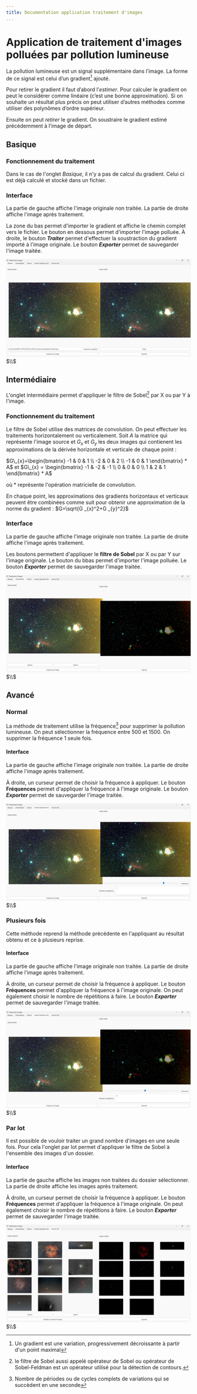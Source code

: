 ```yaml
---
title: Documentation application traitement d'images
...
```


# Application de traitement d'images polluées par pollution lumineuse

La pollution lumineuse est un signal supplémentaire dans l’image. La forme de ce signal est celui d’un gradient[^gradient] ajouté.

Pour retirer le gradient il faut d’abord l’_estimer_. Pour calculer le gradient on peut le considérer comme linéaire (c’est une bonne approximation). Si on souhaite un résultat plus précis on peut utiliser d’autres méthodes comme utiliser des polynômes d’ordre supérieur.

Ensuite on peut _retirer_ le gradient. On soustraire le gradient estimé précédemment à l’image de départ.

## Basique

### Fonctionnement du traitement

Dans le cas de l'onglet _Basique_, il n'y a pas de calcul du gradient. Celui ci est déjà calculé et stocké dans un fichier.

### Interface

La partie de gauche affiche l'image originale non traitée. La partie de droite affiche l'image après traitement.

La zone du bas permet d'importer le gradient et affiche le chemin complet vers le fichier.
Le bouton en dessous permet d'importer l'image polluée.
À droite, le bouton _**Traiter**_ permet d'effectuer la soustraction du gradient importé à l'image originale.
Le bouton _**Exporter**_ permet de sauvegarder l'image traitée.

![Interface basique de l'application](./images/img_1.png "Interface basique")
$\\$

## Intermédiaire

L'onglet intermédiaire permet d'appliquer le filtre de Sobel[^Sobel] par X ou par Y à l'image.

### Fonctionnement du traitement

Le filtre de Sobel utilise des matrices de convolution. On peut effectuer les traitements horizontalement ou verticalement.
Soit $A$ la matrice qui représente l'image source et
$G _{x}$
et $G _{y}$ les deux images qui contienent les approximations de la dérivée horizontale et verticale de chaque point :

$G\_{x}=\begin{bmatrix}
-1 & 0 & 1 \\
-2 & 0 & 2 \\
-1 & 0 & 1
\end{bmatrix}  * A$
et
$G\_{x} = \begin{bmatrix}
-1 & -2 & -1 \\
0 & 0 & 0 \\
1 & 2 & 1
\end{bmatrix} * A$

où \* représente l'opération matricielle de convolution.

En chaque point, les approximations des gradients horizontaux et verticaux peuvent être combinées comme suit pour obtenir une approximation de la norme du gradient :
$G=\sqrt{G _{x}^2+G _{y}^2}$

### Interface

La partie de gauche affiche l'image originale non traitée. La partie de droite affiche l'image après traitement.

Les boutons permettent d'appliquer le **filtre de Sobel** par X ou par Y sur l'image originale.
Le bouton du bbas permet d'importer l'image polluée.
Le bouton _**Exporter**_ permet de sauvegarder l'image traitée.

![Interface intermédiaire de l'application](./images/img_2.png "Interface intermédiaire")
$\\$

## Avancé

### Normal

La méthode de traitement utilise la fréquence[^fréquence] pour supprimer la pollution lumineuse.
On peut sélectionner la fréquence entre 500 et 1500.
On supprimer la fréquence 1 seule fois.

#### Interface

La partie de gauche affiche l'image originale non traitée. La partie de droite affiche l'image après traitement.

À droite, un curseur permet de choisir la fréquence à appliquer. Le bouton **Fréquences** permet d'appliquer la fréquence à l'image originale.
Le bouton _**Exporter**_ permet de sauvegarder l'image traitée.

![Interface avancé de l'application](./images/img_3.png "Interface avancé")
$\\$

### Plusieurs fois

Cette méthode reprend la méthode précédente en l'appliquant au résultat obtenu et ce à plusieurs reprise.

#### Interface

La partie de gauche affiche l'image originale non traitée. La partie de droite affiche l'image après traitement.

À droite, un curseur permet de choisir la fréquence à appliquer. Le bouton **Fréquences** permet d'appliquer la fréquence à l'image originale.
On peut également choisir le nombre de répétitions à faire.
Le bouton _**Exporter**_ permet de sauvegarder l'image traitée.

![Interface avancé plusieurs fois de l'application](./images/img_4.png "Interface avancé plusieurs fois")
$\\$

### Par lot

Il est possible de vouloir traiter un grand nombre d'images en une seule fois. Pour cela l'onglet par lot permet d'appliquer le filtre de Sobel à l'ensemble des images d'un dossier.

#### Interface

La partie de gauche affiche les images non traitées du dossier sélectionner. La partie de droite affiche les images après traitement.

À droite, un curseur permet de choisir la fréquence à appliquer. Le bouton **Fréquences** permet d'appliquer la fréquence à l'image originale.
On peut également choisir le nombre de répétitions à faire.
Le bouton _**Exporter**_ permet de sauvegarder l'image traitée.

![Interface avancé par lot de l'application](./images/img_5.png "Interface avancé par lot")
$\\$

[^Sobel]: le filtre de Sobel aussi appelé opérateur de Sobel ou opérateur de Sobel-Feldman est un opérateur utilisé pour la détection de contours.
[^gradient]: Un gradient est une variation, progressivement décroissante à partir d'un point maximal
[^fréquence]: Nombre de périodes ou de cycles complets de variations qui se succèdent en une seconde
